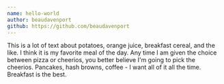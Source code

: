 ```yaml
---
name: hello-world
author: beaudavenport
github: https://github.com/beaudavenport
---
```


This is a lot of text about potatoes, orange juice, breakfast cereal, and the like. I think it is my favorite meal of the day. Any time I am given the choice between pizza or cheerios, you better believe I'm going to pick the cheerios. Pancakes, hash browns, coffee - I want all of it all the time. Breakfast is the best.